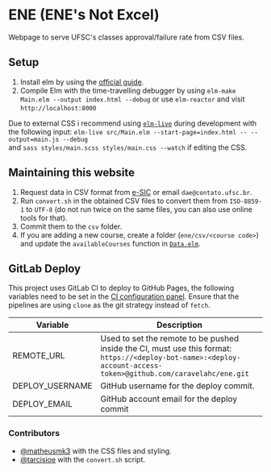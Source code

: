 # ENE (ENE's Not Excel)

Webpage to serve UFSC's classes approval/failure rate from CSV files.

## Setup
1. Install elm by using the [official guide](https://guide.elm-lang.org/install.html).
2. Compile Elm with the time-travelling debugger by using
`elm-make Main.elm --output index.html --debug`
or use `elm-reactor` and visit `http://localhost:8000`

Due to external CSS i recommend using [`elm-live`](https://github.com/wking-io/elm-live) during development with the following input:
`elm-live src/Main.elm --start-page=index.html -- --output=main.js --debug`<br>
and `sass styles/main.scss styles/main.css --watch` if editing the CSS.

## Maintaining this website
1. Request data in CSV format from [e-SIC](https://esic.cgu.gov.br/) or email `dae@contato.ufsc.br`.
2. Run `convert.sh` in the obtained CSV files to convert them from `ISO-8859-1` to `UTF-8` (do not run twice on the same files, you can also use online tools for that).
3. Commit them to the `csv` folder.
4. If you are adding a new course, create a folder (`ene/csv/<course code>`) and update the `availableCourses` function in [`Data.elm`](https://github.com/caravelahc/ene/blob/99eb2ac861b53b3813ad58be8d3ac44701547a6f/src/Data.elm#L45).

## GitLab Deploy
This project uses GitLab CI to deploy to GitHub Pages, the following variables need to be set in the [CI configuration panel](https://gitlab.com/caravelahc/ene/-/settings/ci_cd).
Ensure that the pipelines are using `clone` as the git strategy instead of `fetch`.

Variable|Description
|-|-|
REMOTE_URL|Used to set the remote to be pushed inside the CI, must use this format: `https://<deploy-bot-name>:<deploy-account-access-token>@github.com/caravelahc/ene.git`
DEPLOY_USERNAME|GitHub username for the deploy commit.
DEPLOY_EMAIL|GitHub account email for the deploy commit

### Contributors
- [@matheusmk3](https://github.com/MatheusMK3) with the CSS files and styling.
- [@tarcisioe](https://github.com/tarcisioe/) with the `convert.sh` script.
